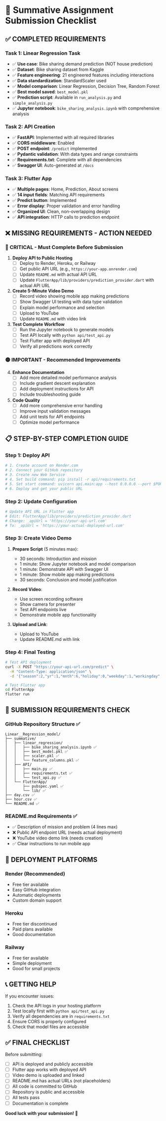 # 🎯 Summative Assignment Submission Checklist

## ✅ **COMPLETED REQUIREMENTS**

### Task 1: Linear Regression Task
- ✅ **Use case**: Bike sharing demand prediction (NOT house prediction)
- ✅ **Dataset**: Bike sharing dataset from Kaggle
- ✅ **Feature engineering**: 21 engineered features including interactions
- ✅ **Data standardization**: StandardScaler used
- ✅ **Model comparison**: Linear Regression, Decision Tree, Random Forest
- ✅ **Best model saved**: `best_model.pkl`
- ✅ **Prediction script**: Available in `run_analysis.py` and `simple_analysis.py`
- ✅ **Jupyter notebook**: `bike_sharing_analysis.ipynb` with comprehensive analysis

### Task 2: API Creation
- ✅ **FastAPI**: Implemented with all required libraries
- ✅ **CORS middleware**: Enabled
- ✅ **POST endpoint**: `/predict` implemented
- ✅ **Pydantic validation**: With data types and range constraints
- ✅ **Requirements.txt**: Complete with all dependencies
- ✅ **Swagger UI**: Auto-generated at `/docs`

### Task 3: Flutter App
- ✅ **Multiple pages**: Home, Prediction, About screens
- ✅ **14 input fields**: Matching API requirements
- ✅ **Predict button**: Implemented
- ✅ **Error display**: Proper validation and error handling
- ✅ **Organized UI**: Clean, non-overlapping design
- ✅ **API integration**: HTTP calls to prediction endpoint

## ❌ **MISSING REQUIREMENTS - ACTION NEEDED**

### 🔴 **CRITICAL - Must Complete Before Submission**

1. **Deploy API to Public Hosting**
   - [ ] Deploy to Render, Heroku, or Railway
   - [ ] Get public API URL (e.g., `https://your-app.onrender.com`)
   - [ ] Update `README.md` with actual API URL
   - [ ] Update `FlutterApp/lib/providers/prediction_provider.dart` with actual API URL

2. **Create 5-Minute Video Demo**
   - [ ] Record video showing mobile app making predictions
   - [ ] Show Swagger UI testing with data type validation
   - [ ] Explain model performance and selection
   - [ ] Upload to YouTube
   - [ ] Update `README.md` with video link

3. **Test Complete Workflow**
   - [ ] Run the Jupyter notebook to generate models
   - [ ] Test API locally with `python api/test_api.py`
   - [ ] Test Flutter app with deployed API
   - [ ] Verify all predictions work correctly

### 🟡 **IMPORTANT - Recommended Improvements**

4. **Enhance Documentation**
   - [ ] Add more detailed model performance analysis
   - [ ] Include gradient descent explanation
   - [ ] Add deployment instructions for API
   - [ ] Include troubleshooting guide

5. **Code Quality**
   - [ ] Add more comprehensive error handling
   - [ ] Improve input validation messages
   - [ ] Add unit tests for API endpoints
   - [ ] Optimize model performance

## 📋 **STEP-BY-STEP COMPLETION GUIDE**

### Step 1: Deploy API
```bash
# 1. Create account on Render.com
# 2. Connect your GitHub repository
# 3. Create new Web Service
# 4. Set build command: pip install -r api/requirements.txt
# 5. Set start command: uvicorn api.main:app --host 0.0.0.0 --port $PORT
# 6. Deploy and get your public URL
```

### Step 2: Update Configuration
```bash
# Update API URL in Flutter app
# Edit: FlutterApp/lib/providers/prediction_provider.dart
# Change: _apiUrl = 'https://your-api-url.com'
# To: _apiUrl = 'https://your-actual-deployed-url.com'
```

### Step 3: Create Video Demo
1. **Prepare Script** (5 minutes max):
   - 30 seconds: Introduction and mission
   - 1 minute: Show Jupyter notebook and model comparison
   - 1 minute: Demonstrate API with Swagger UI
   - 1 minute: Show mobile app making predictions
   - 30 seconds: Conclusion and model justification

2. **Record Video**:
   - Use screen recording software
   - Show camera for presenter
   - Test API endpoints live
   - Demonstrate mobile app functionality

3. **Upload and Link**:
   - Upload to YouTube
   - Update README.md with link

### Step 4: Final Testing
```bash
# Test API deployment
curl -X POST "https://your-api-url.com/predict" \
  -H "Content-Type: application/json" \
  -d '{"season":2,"yr":1,"mnth":6,"holiday":0,"weekday":1,"workingday":1,"weathersit":1,"temp":0.5,"atemp":0.5,"hum":0.6,"windspeed":0.2,"day_of_year":150,"month":6,"day_of_week":1}'

# Test Flutter app
cd FlutterApp
flutter run
```

## 🎯 **SUBMISSION REQUIREMENTS CHECK**

### GitHub Repository Structure ✅
```
Linear__Regression_model/
├── summative/
│   ├── linear_regression/
│   │   ├── bike_sharing_analysis.ipynb ✅
│   │   ├── best_model.pkl ✅
│   │   ├── scaler.pkl ✅
│   │   └── feature_columns.pkl ✅
│   ├── API/
│   │   ├── main.py ✅
│   │   ├── requirements.txt ✅
│   │   └── test_api.py ✅
│   └── FlutterApp/
│       ├── pubspec.yaml ✅
│       └── lib/ ✅
├── day.csv ✅
├── hour.csv ✅
└── README.md ✅
```

### README.md Requirements ✅
- ✅ Description of mission and problem (4 lines max)
- ❌ Public API endpoint URL (needs actual deployment)
- ❌ YouTube video demo link (needs creation)
- ✅ Clear instructions to run mobile app

## 🚀 **DEPLOYMENT PLATFORMS**

### Render (Recommended)
- Free tier available
- Easy GitHub integration
- Automatic deployments
- Custom domain support

### Heroku
- Free tier discontinued
- Paid plans available
- Good documentation

### Railway
- Free tier available
- Simple deployment
- Good for small projects

## 📞 **GETTING HELP**

If you encounter issues:
1. Check the API logs in your hosting platform
2. Test locally first with `python api/test_api.py`
3. Verify all dependencies are in `requirements.txt`
4. Ensure CORS is properly configured
5. Check that model files are accessible

## ✅ **FINAL CHECKLIST**

Before submitting:
- [ ] API is deployed and publicly accessible
- [ ] Flutter app works with deployed API
- [ ] Video demo is uploaded and linked
- [ ] README.md has actual URLs (not placeholders)
- [ ] All code is committed to GitHub
- [ ] Repository is public and accessible
- [ ] All tests pass
- [ ] Documentation is complete

**Good luck with your submission! 🎉** 